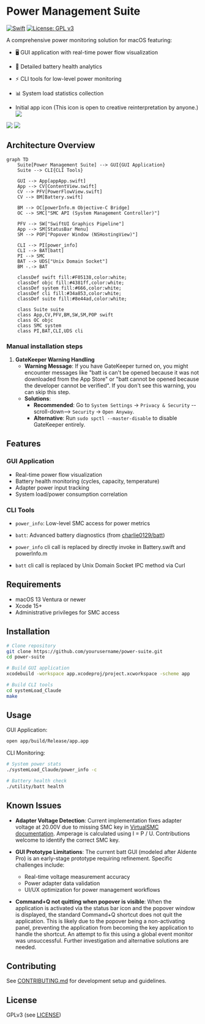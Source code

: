 # Power Management Suite

[![Swift](https://img.shields.io/badge/Swift-5.9-orange.svg)]()
[![License: GPL v3](https://img.shields.io/badge/License-GPLv3-blue.svg)](https://www.gnu.org/licenses/gpl-3.0)

A comprehensive power monitoring solution for macOS featuring:

- 🖥 GUI application with real-time power flow visualization
- 🔋 Detailed battery health analytics
- ⚡️ CLI tools for low-level power monitoring
- 📊 System load statistics collection

- Initial app icon (This icon is open to creative reinterpretation by anyone.)
![](image/Icon/a_batt_0.png)

![](image/capture0.png)
![](image/capture1.png)

## Architecture Overview

```mermaid
graph TD
    Suite[Power Management Suite] --> GUI{GUI Application}
    Suite --> CLI{CLI Tools}
    
    GUI --> App[appApp.swift]
    App --> CV[ContentView.swift]
    CV --> PFV[PowerFlowView.swift]
    CV --> BM[Battery.swift]
    
    BM --> OC[powerInfo.m Objective-C Bridge]
    OC --> SMC["SMC API (System Management Controller)"]
    
    PFV --> SW["SwiftUI Graphics Pipeline"]
    App --> SM[StatusBar Menu]
    SM --> POP["Popover Window (NSHostingView)"]
    
    CLI --> PI[power_info]
    CLI --> BAT[batt]
    PI --> SMC
    BAT --> UDS["Unix Domain Socket"]
    BM -.-> BAT
    
    classDef swift fill:#F05138,color:white;
    classDef objc fill:#4381ff,color:white;
    classDef system fill:#666,color:white;
    classDef cli fill:#34a853,color:white;
    classDef suite fill:#8e44ad,color:white;
    
    class Suite suite
    class App,CV,PFV,BM,SW,SM,POP swift
    class OC objc
    class SMC system
    class PI,BAT,CLI,UDS cli
```

### Manual installation steps
1. **GateKeeper Warning Handling**
    - **Warning Message**: If you have GateKeeper turned on, you might encounter messages like "batt is can't be opened because it was not downloaded from the App Store" or "batt cannot be opened because the developer cannot be verified". If you don't see this warning, you can skip this step.
    - **Solutions**:
        - **Recommended**: Go to `System Settings` -> `Privacy & Security` --scroll-down--> `Security` -> `Open Anyway`.
        - **Alternative**: Run `sudo spctl --master-disable` to disable GateKeeper entirely.


## Features

### GUI Application
- Real-time power flow visualization
- Battery health monitoring (cycles, capacity, temperature)
- Adapter power input tracking
- System load/power consumption correlation

### CLI Tools
- `power_info`: Low-level SMC access for power metrics
- `batt`: Advanced battery diagnostics (from [charlie0129/batt](https://github.com/charlie0129/batt))

- `power_info` cli call is replaced by directly invoke in Battery.swift and powerInfo.m
- `batt` cli call is replaced by Unix Domain Socket IPC method via Curl

## Requirements

- macOS 13 Ventura or newer
- Xcode 15+
- Administrative privileges for SMC access

## Installation

```bash
# Clone repository
git clone https://github.com/yourusername/power-suite.git
cd power-suite

# Build GUI application
xcodebuild -workspace app.xcodeproj/project.xcworkspace -scheme app

# Build CLI tools
cd systemLoad_Claude
make
```

## Usage

GUI Application:
```bash
open app/build/Release/app.app
```

CLI Monitoring:
```bash
# System power stats
./systemLoad_Claude/power_info -c

# Battery health check
./utility/batt health
```

## Known Issues

- **Adapter Voltage Detection**: Current implementation fixes adapter voltage at 20.00V due to missing SMC key in [VirtualSMC documentation](https://github.com/acidanthera/VirtualSMC/blob/master/Docs/SMCKeys.txt). Amperage is calculated using I = P / U. Contributions welcome to identify the correct SMC key.

- **GUI Prototype Limitations**: The current batt GUI (modeled after Aldente Pro) is an early-stage prototype requiring refinement. Specific challenges include:
  - Real-time voltage measurement accuracy
  - Power adapter data validation
  - UI/UX optimization for power management workflows

- **Command+Q not quitting when popover is visible**: When the application is activated via the status bar icon and the popover window is displayed, the standard Command+Q shortcut does not quit the application. This is likely due to the popover being a non-activating panel, preventing the application from becoming the key application to handle the shortcut. An attempt to fix this using a global event monitor was unsuccessful. Further investigation and alternative solutions are needed.

## Contributing
See [CONTRIBUTING.md](CONTRIBUTING.md) for development setup and guidelines.

## License
GPLv3 (see [LICENSE](LICENSE))